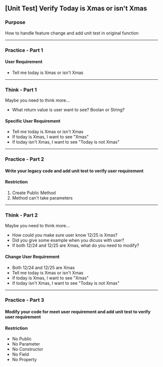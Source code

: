 ## [Unit Test] Verify Today is Xmas or isn't Xmas

### Purpose 
How to handle feature change and add unit test in original function

***

### Practice - Part 1

#### User Requirement 
 * Tell me today is Xmas or isn't Xmas

***

### Think - Part 1
Maybe you need to think more...
 * What return value is user want to see? Boolan or String?

#### Specific User Requirement 
  * Tell me today is Xmas or isn't Xmas
  * If today is Xmas, I want to see "Xmas"
  * If today isn't Xmas, I want to see "Today is not Xmas"
  
***

### Practice - Part 2

#### Write your legacy code and add unit test to verify user requirement
  
#### Restriction
  1. Create Public Method
  2. Method can't take parameters
  
***

### Think - Part 2

Maybe you need to think more...
 * How could you make sure user know 12/25 is Xmas?
 * Did you give some example when you dicuss with user?
 * If both 12/24 and 12/25 are Xmas, what do you need to modify?
  
#### Change User Requirement 
  * Both 12/24 and 12/25 are Xmas
  * Tell me today is Xmas or isn't Xmas
  * If today is Xmas, I want to see "Xmas"
  * If today isn't Xmas, I want to see "Today is not Xmas"

***

### Practice - Part 3

#### Modify your code for meet user requirement and add unit test to verify user requirement
  
#### Restriction
  * No Public
  * No Parameter
  * No Constructor
  * No Field
  * No Property
  
  
 
